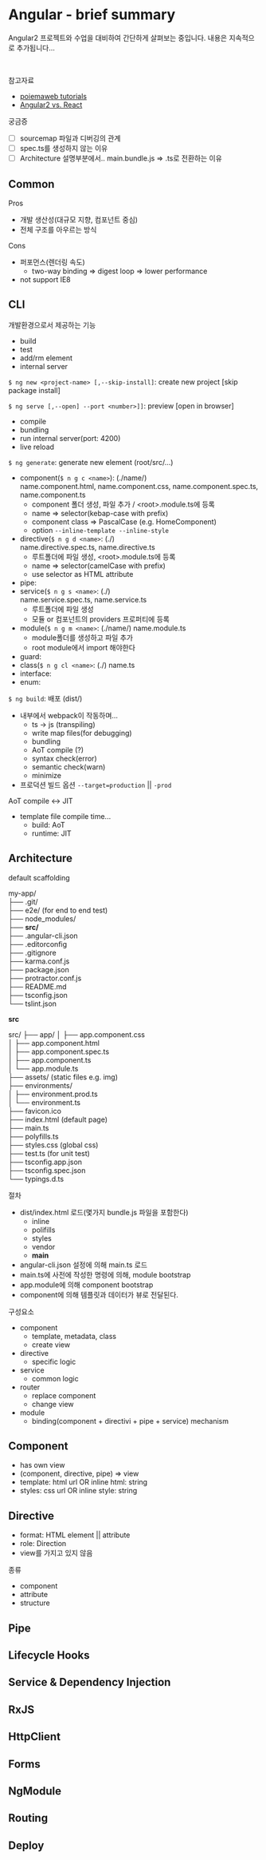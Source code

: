 # Angular - brief summary

Angular2 프로젝트와 수업을 대비하여 간단하게 살펴보는 중입니다. 내용은 지속적으로 추가됩니다...

<br>

참고자료

* [poiemaweb tutorials](http://poiemaweb.com/angular-basics)
* [Angular2 vs. React](http://han41858.tistory.com/9)

궁금증

* [ ] sourcemap 파일과 디버깅의 관계
* [ ] spec.ts를 생성하지 않는 이유
* [ ] Architecture 설명부분에서.. main.bundle.js => .ts로 전환하는 이유

## Common

Pros

* 개발 생산성(대규모 지향, 컴포넌트 중심)
* 전체 구조를 아우르는 방식

Cons

* 퍼포먼스(렌더링 속도)
    * two-way binding => digest loop => lower performance
* not support IE8

## CLI

개발환경으로서 제공하는 기능

* build
* test
* add/rm element
* internal server

`$ ng new <project-name> [,--skip-install]`: create new project [skip package install]

`$ ng serve [,--open] --port <number>]]`: preview [open in browser]
* compile
* bundling
* run internal server(port: 4200)
* live reload

`$ ng generate`: generate new element (root/src/...)
* component(`$ n g c <name>`): (./name/)   
  name.component.html, name.component.css, name.component.spec.ts, name.component.ts
    * component 폴더 생성, 파일 추가 / \<root>.module.ts에 등록
    * name => selector(kebap-case with prefix)
    * component class => PascalCase (e.g. HomeComponent)
    * option `--inline-template --inline-style`
* directive(`$ n g d <name>`: (./)  
  name.directive.spec.ts, name.directive.ts
    * 루트폴더에 파일 생성, \<root>.module.ts에 등록
    * name => selector(camelCase with prefix)
    * use selector as HTML attribute
* pipe: 
* service(`$ n g s <name>`: (./)  
  name.service.spec.ts, name.service.ts
    * 루트폴더에 파일 생성
    * 모듈 or 컴포넌트의 providers 프로퍼티에 등록
* module(`$ n g m <name>`: (./name/) name.module.ts
    * module폴더를 생성하고 파일 추가
    * root module에서 import 해야한다
* guard: 
* class(`$ n g cl <name>`: (./) name.ts
* interface: 
* enum: 

`$ ng build`: 배포 (dist/)
* 내부에서 webpack이 작동하며...
    * ts -> js (transpiling)
    * write map files(for debugging)
    * bundling
    * AoT compile (?)
    * syntax check(error)
    * semantic check(warn)
    * minimize
* 프로덕션 빌드 옵션 `--target=production` || `-prod`

AoT compile <-> JIT
* template file compile time...
    * build: AoT
    * runtime: JIT

## Architecture

default scaffolding

my-app/  
├── .git/  
├── e2e/ (for end to end test)  
├── node_modules/  
├── **src/**  
├── .angular-cli.json  
├── .editorconfig  
├── .gitignore  
├── karma.conf.js  
├── package.json  
├── protractor.conf.js  
├── README.md  
├── tsconfig.json  
└── tslint.json  

**src**

src/
├── app/ 
│   ├── app.component.css  
│   ├── app.component.html  
│   ├── app.component.spec.ts  
│   ├── app.component.ts  
│   └── app.module.ts  
├── assets/ (static files e.g. img)  
├── environments/  
│   ├── environment.prod.ts  
│   └── environment.ts  
├── favicon.ico  
├── index.html (default page)  
├── main.ts  
├── polyfills.ts  
├── styles.css (global css)  
├── test.ts (for unit test)  
├── tsconfig.app.json  
├── tsconfig.spec.json  
└── typings.d.ts  

절차

* dist/index.html 로드(몇가지 bundle.js 파일을 포함한다)
    * inline
    * polifills
    * styles
    * vendor
    * **main**
* angular-cli.json 설정에 의해 main.ts 로드
* main.ts에 사전에 작성한 명령에 의해, module bootstrap
* app.module에 의해 component bootstrap
* component에 의해 템플릿과 데이터가 뷰로 전달된다.

구성요소

* component
    * template, metadata, class
    * create view
* directive
    * specific logic
* service
    * common logic
* router
    * replace component
    * change view
* module
    * binding(component + directivi + pipe + service) mechanism

## Component

* has own view
* (component, directive, pipe) => view
* template: html url OR inline html: string
* styles: css url OR inline style: string

## Directive

* format: HTML element || attribute
* role: Direction
* view를 가지고 있지 않음

종류

* component
* attribute
* structure

## Pipe

## Lifecycle Hooks

## Service & Dependency Injection

## RxJS

## HttpClient

## Forms

## NgModule

## Routing

## Deploy